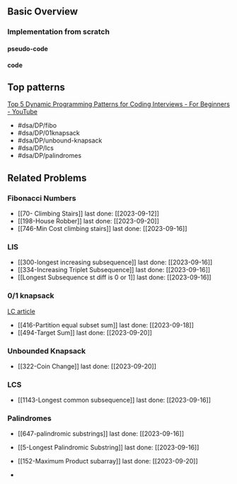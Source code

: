 ## Basic Overview

### Implementation from scratch
#### pseudo-code

#### code

## Top patterns
[Top 5 Dynamic Programming Patterns for Coding Interviews - For Beginners - YouTube](https://www.youtube.com/watch?v=mBNrRy2_hVs&list=PLot-Xpze53lcvx_tjrr_m2lgD2NsRHlNO&index=5)
- #dsa/DP/fibo
- #dsa/DP/01knapsack
- #dsa/DP/unbound-knapsack
- #dsa/DP/lcs
- #dsa/DP/palindromes

## Related Problems

### Fibonacci Numbers
- [[70- Climbing Stairs]] last done: [[2023-09-12]]
- [[198-House Robber]] last done: [[2023-09-20]]
- [[746-Min Cost climbing stairs]] last done: [[2023-09-16]]

### LIS
- [[300-longest increasing subsequence]] last done: [[2023-09-16]]
- [[334-Increasing Triplet Subsequence]] last done: [[2023-09-16]]
- [[Longest Subsequence st diff is 0 or 1]] last done: [[2023-09-16]]

### 0/1 knapsack
[LC article](https://leetcode.com/discuss/study-guide/1200320/Thief-with-a-knapsack-a-series-of-crimes)
- [[416-Partition equal subset sum]] last done: [[2023-09-18]]
- [[494-Target Sum]] last done: [[2023-09-20]]

### Unbounded Knapsack
- [[322-Coin Change]] last done: [[2023-09-20]]

### LCS
- [[1143-Longest common subsequence]] last done: [[2023-09-16]]

### Palindromes
- [[647-palindromic substrings]] last done: [[2023-09-16]]
- [[5-Longest Palindromic Substring]] last done: [[2023-09-16]]
- [[152-Maximum Product subarray]] last done: [[2023-09-20]]

- 


